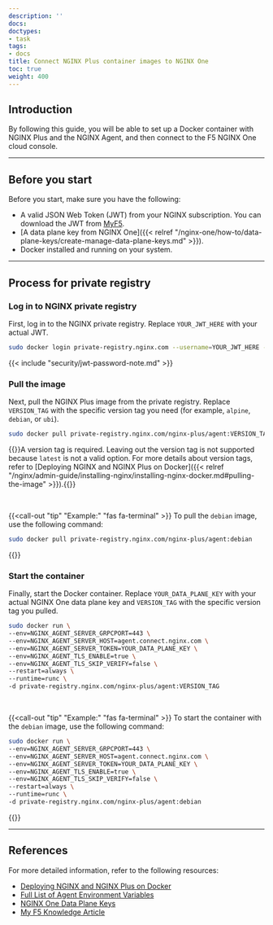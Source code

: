 ```yaml
---
description: ''
docs:
doctypes:
- task
tags:
- docs
title: Connect NGINX Plus container images to NGINX One
toc: true
weight: 400
---
```


## Introduction

By following this guide, you will be able to set up a Docker container with NGINX Plus and the NGINX Agent, and then connect to the F5 NGINX One cloud console.

---

## Before you start

Before you start, make sure you have the following:

- A valid JSON Web Token (JWT) from your NGINX subscription. You can download the JWT from [MyF5](https://my.f5.com/manage/s/).
- [A data plane key from NGINX One]({{< relref "/nginx-one/how-to/data-plane-keys/create-manage-data-plane-keys.md" >}}).
- Docker installed and running on your system.

---

## Process for private registry

### Log in to NGINX private registry

First, log in to the NGINX private registry. Replace `YOUR_JWT_HERE` with your actual JWT.

```sh
sudo docker login private-registry.nginx.com --username=YOUR_JWT_HERE --password=none
```

{{< include "security/jwt-password-note.md" >}}

### Pull the image

Next, pull the NGINX Plus image from the private registry. Replace `VERSION_TAG` with the specific version tag you need (for example, `alpine`, `debian`, or `ubi`).

```sh
sudo docker pull private-registry.nginx.com/nginx-plus/agent:VERSION_TAG
```

{{<note>}}A version tag is required. Leaving out the version tag is not supported because `latest` is not a valid option. For more details about version tags, refer to [Deploying NGINX and NGINX Plus on Docker]({{< relref "/nginx/admin-guide/installing-nginx/installing-nginx-docker.md#pulling-the-image" >}}).{{</note>}}

<br>

{{<call-out "tip" "Example:" "fas fa-terminal" >}}
To pull the `debian` image, use the following command:

```sh
sudo docker pull private-registry.nginx.com/nginx-plus/agent:debian
```
{{</call-out>}}

### Start the container

Finally, start the Docker container. Replace `YOUR_DATA_PLANE_KEY` with your actual NGINX One data plane key and `VERSION_TAG` with the specific version tag you pulled.

```sh
sudo docker run \
--env=NGINX_AGENT_SERVER_GRPCPORT=443 \
--env=NGINX_AGENT_SERVER_HOST=agent.connect.nginx.com \
--env=NGINX_AGENT_SERVER_TOKEN=YOUR_DATA_PLANE_KEY \
--env=NGINX_AGENT_TLS_ENABLE=true \
--env=NGINX_AGENT_TLS_SKIP_VERIFY=false \
--restart=always \
--runtime=runc \
-d private-registry.nginx.com/nginx-plus/agent:VERSION_TAG
```

<br>

{{<call-out "tip" "Example:" "fas fa-terminal" >}}
To start the container with the `debian` image, use the following command:

```sh
sudo docker run \
--env=NGINX_AGENT_SERVER_GRPCPORT=443 \
--env=NGINX_AGENT_SERVER_HOST=agent.connect.nginx.com \
--env=NGINX_AGENT_SERVER_TOKEN=YOUR_DATA_PLANE_KEY \
--env=NGINX_AGENT_TLS_ENABLE=true \
--env=NGINX_AGENT_TLS_SKIP_VERIFY=false \
--restart=always \
--runtime=runc \
-d private-registry.nginx.com/nginx-plus/agent:debian
```

{{</call-out>}}

---

## References

For more detailed information, refer to the following resources:

- [Deploying NGINX and NGINX Plus on Docker](https://docs.nginx.com/nginx/admin-guide/installing-nginx/installing-nginx-docker/)
- [Full List of Agent Environment Variables](https://docs.nginx.com/nginx-agent/configuration/configuration-overview/#nginx-agent-environment-variables)
- [NGINX One Data Plane Keys](https://docs.nginx.com/nginx-one/how-to/data-plane-keys/create-manage-data-plane-keys/)
- [My F5 Knowledge Article](https://my.f5.com/manage/s/article/K000090257)
